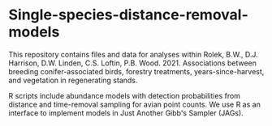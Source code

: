 # Single-species-distance-removal-models
This repository contains files and data for analyses within Rolek, B.W., D.J. Harrison, D.W. Linden, C.S. Loftin, P.B. Wood. 2021. Associations between breeding conifer-associated birds, forestry treatments, years-since-harvest, and vegetation in regenerating stands.

R scripts include abundance models with detection probabilities from distance and time-removal sampling for avian point counts. We use R as an interface to implement models in Just Another Gibb's Sampler (JAGs). 
